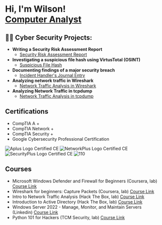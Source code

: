 <h1>Hi, I'm Wilson! <br/> <a href="https://www.linkedin.com/in/wilson-mantilla-678aa02ab/>Cybersecurity Professional">Computer Analyst</a>

<h2>👨‍💻 Cyber Security Projects:</h2>

- <b>Writing a Security Risk Assessment Report</b>
  - [Security Risk Assessment Report](https://github.com/wilsonmantilla/Security-Risk-Assessment-Report)
- <b>Investigating a suspicious file hash using VirtusTotal (OSINT)</b>
  - [Suspicious File Hash](https://github.com/wilsonmantilla/VirusTotal)
- <b>Documenting findings of a major security breach</b>
  - [Incident Handler's Journal Entry](https://github.com/wilsonmantilla/Documenting-Security-Breach)
- <b>Analyzing network traffic in Wireshark</b>
  - [Network Traffic Analysis in Wireshark](https://github.com/wilsonmantilla/Wireshark-Traffic-Analysis)
- <b>Analyzing Network Traffic in tcpdump</b>
  - [Network Traffic Analysis in tcpdump](https://github.com/wilsonmantilla/tcpdump-traffic-analysis)

<h2>Certifications</h2>

- CompTIA A +
- CompTIA Network +
- CompTIA Security +
- Google Cybersecurity Professional Certification

![Aplus Logo Certified CE](https://github.com/wilsonmantilla/wilsonmantilla/assets/159208489/2c1b4355-55d8-48b8-b978-79b33dc99c3d)
![NetworkPlus Logo Certified CE](https://github.com/wilsonmantilla/wilsonmantilla/assets/159208489/e9eb025c-ea02-43c0-ba18-a2b09c28f2e8)
![SecurityPlus Logo Certified CE](https://github.com/wilsonmantilla/wilsonmantilla/assets/159208489/55754d6c-deb7-4a31-be2f-3f9275c79de1)
![110](https://github.com/wilsonmantilla/wilsonmantilla/assets/159208489/3a33bf68-ebf6-492b-846a-45ade0310d96)

<h2>Courses</h2>

- Microsoft Windows Defender and Firewall for Beginners (Coursera, lab) [Course Link](https://www.coursera.org/projects/microsoft-windows-defender-and-firewall-for-beginners)
- Wireshark for beginners: Capture Packets (Coursera, lab) [Course Link](https://www.coursera.org/projects/wireshark-for-beginners-capture-packets)
- Intro to Network Traffic Analysis (Hack The Box, lab) [Course Link](https://academy.hackthebox.com/course/preview/intro-to-network-traffic-analysis)
- Introduction to Active Directory (Hack The Box, lab) [Course Link](https://academy.hackthebox.com/course/preview/introduction-to-active-directory)
- Windows Server 2022 - Manage, Monitor, and Maintain Servers (Linkedin) [Course Link](https://www.linkedin.com/learning/windows-server-2022-manage-monitor-and-maintain-servers-15013535)
- Python 101 for Hackers (TCM Security, lab) [Course Link](https://academy.tcm-sec.com/p/python-101-for-hackers)

